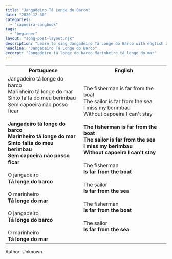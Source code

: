 ```yaml
---
title: "Jangadeiro Tá Longe do Barco"
date: "2020-12-30"
categories:
  - "capoeira-songbook"
tags:
  - "beginner"
layout: "song-post-layout.njk"
description: "Learn to sing Jangadeiro Tá Longe do Barco with english and portuguese translations along with a video to help you learn."
headline: "Jangadeiro Tá Longe do Barco"
excerpt: "Jangadeiro tá longe do barco Marinheiro tá longe do mar"
---
```


<table class="capoeira-table">
    <tr class="header-row">
        <th>Portuguese</th>
        <th>English</th>
    </tr>
    <tr>
        <td>
            Jangadeiro tá longe do barco<br>
            Marinheiro tá longe do mar<br>
            Sinto falta do meu berimbau<br>
            Sem capoeira não posso ficar<br><br>
            <strong>Jangadeiro tá longe do barco<br>
            Marinheiro tá longe do mar<br>
            Sinto falta do meu berimbau<br>
            Sem capoeira não posso ficar</strong><br><br>
            O jangadeiro<br>
            <strong>Tá longe do barco</strong><br><br>
            O marinheiro<br>
            <strong>Tá longe do mar</strong><br><br>
            O jangadeiro<br>
            <strong>Tá longe do barco</strong><br><br>
            O marinheiro<br>
            <strong>Tá longe do mar</strong>
        </td>
        <td>
            The fisherman is far from the boat<br>
            The sailor is far from the sea<br>
            I miss my berimbau<br>
            Without capoeira I can't stay<br><br>
            <strong>The fisherman is far from the boat<br>
            The sailor is far from the sea<br>
            I miss my berimbau<br>
            Without capoeira I can't stay</strong><br><br>
            The fisherman<br>
            <strong>Is far from the boat</strong><br><br>
            The sailor<br>
            <strong>Is far from the sea</strong><br><br>
            The fisherman<br>
            <strong>Is far from the boat</strong><br><br>
            The sailor<br>
            <strong>Is far from the sea</strong>
        </td>
    </tr>
</table>

<figcaption>

Author: Unknown

</figcaption>